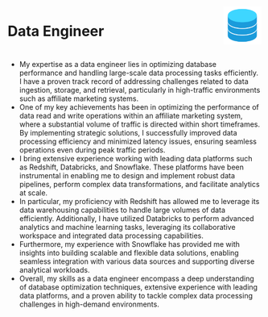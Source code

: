 <div style="display: flex; justify-content: space-between; align-items: center; align-content: flex-end">
<h1 style="text-align:left">
Data Engineer
</h1>
<div style=" display: flex; flex-direction: column; justify-content: center; align-items: flex-end; align-content: center;">
    <p><img src="images/database.svg" width="75" alt="Logo" /></p>
</div>
</div>

- My expertise as a data engineer lies in optimizing database performance and handling large-scale data processing tasks
  efficiently. I have a proven track record of addressing challenges related to data ingestion, storage, and retrieval,
  particularly in high-traffic environments such as affiliate marketing systems.
- One of my key achievements has been in optimizing the performance of data read and write operations within an
  affiliate marketing system, where a substantial volume of traffic is directed within short timeframes. By implementing
  strategic solutions, I successfully improved data processing efficiency and minimized latency issues, ensuring
  seamless operations even during peak traffic periods.
- I bring extensive experience working with leading data platforms such as Redshift, Databricks, and Snowflake. These
  platforms have been instrumental in enabling me to design and implement robust data pipelines, perform complex data
  transformations, and facilitate analytics at scale.
- In particular, my proficiency with Redshift has allowed me to leverage its data warehousing capabilities to handle
  large volumes of data efficiently. Additionally, I have utilized Databricks to perform advanced analytics and machine
  learning tasks, leveraging its collaborative workspace and integrated data processing capabilities.
- Furthermore, my experience with Snowflake has provided me with insights into building scalable and flexible data
  solutions, enabling seamless integration with various data sources and supporting diverse analytical workloads.
- Overall, my skills as a data engineer encompass a deep understanding of database optimization techniques, extensive
  experience with leading data platforms, and a proven ability to tackle complex data processing challenges in
  high-demand environments.